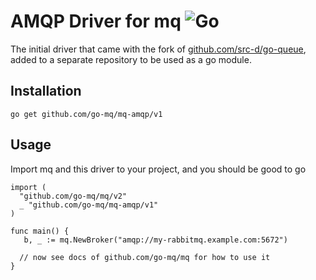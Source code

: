 # AMQP Driver for mq ![Go](https://github.com/go-mq/mq-amqp/workflows/Go/badge.svg)

The initial driver that came with the fork of [github.com/src-d/go-queue](https://github.com/src-d/go-queue), added to a
separate repository to be used as a go module.

## Installation

`go get github.com/go-mq/mq-amqp/v1`

## Usage

Import mq and this driver to your project, and you should be good to go

```
import (
  "github.com/go-mq/mq/v2"
  _ "github.com/go-mq/mq-amqp/v1"
)

func main() {
   b, _ := mq.NewBroker("amqp://my-rabbitmq.example.com:5672")

  // now see docs of github.com/go-mq/mq for how to use it
}
```
